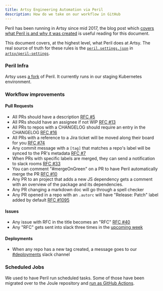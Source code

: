 ```yaml
---
title: Artsy Engineering Automation via Peril
description: How do we take on our workflow in GitHub
---
```


Peril has been running in Artsy since mid 2017, the blog post which [covers what Peril is and why it was
created][blog] is useful reading for this document.

This document covers, at the highest level, what Peril does at Artsy. The real source of truth for these rules is
the [`peril.settings.json`][settings] in [`artsy/peril-settings`][repo].

### Peril Infra

Artsy uses [a fork][fork] of Peril. It currently runs in our staging Kubernetes environment.

### Workflow improvements

#### Pull Requests

- All PRs should have a description [RFC #5](https://github.com/artsy/peril-settings/issues/5)
- All PRs should have an assignee if not WIP [RFC #13](https://github.com/artsy/peril-settings/issues/13)
- All PRs to repos with a CHANGELOG should require an entry in the CHANGELOG
  [RFC #16](https://github.com/artsy/peril-settings/issues/16)
- All PRs with a reference to a Jira ticket will be moved along their board for you
  [RFC #74](https://github.com/artsy/peril-settings/issues/74)
- Any commit message with a `[tag]` that matches a repo's label will be synced to the PR's metadata
  [RFC #7](https://github.com/artsy/peril-settings/issues/7)
- When PRs with specific labels are merged, they can send a notification to slack rooms
  [RFC #33](https://github.com/artsy/peril-settings/issues/33)
- You can comment "#mergeOnGreen" on a PR to have Peril automatically merge the PR
  [RFC #10](https://github.com/artsy/peril-settings/issues/10)
- Any PR to an project that adds a new JS dependency gets a comment with an overview of the package and its
  dependencies.
- Any PR changing a markdown doc will go through a spell checker
- Any PR opened in a repo with an `.autorc` will have "Release: Patch" label added by default
  [RFC #1095](https://github.com/artsy/reaction/issues/1095)

#### Issues

- Any issue with RFC in the title becomes an "RFC" [RFC #40](https://github.com/artsy/peril-settings/issues/40)
- Any "RFC" gets sent into slack three times in the
  [upcoming week](https://github.com/artsy/peril-settings/pull/46)

#### Deployments

- When any repo has a new tag created, a message goes to our
  [#deployments](https://artsy.slack.com/messages/CA3LTRT0T) slack channel

### Scheduled Jobs

We used to have Peril run scheduled tasks. Some of those have been migrated over to the Joule repository and
[run as GitHub Actions](https://github.com/artsy/joule/actions).

[blog]: https://artsy.github.io/blog/2017/09/04/Introducing-Peril/
[settings]: https://github.com/artsy/peril-settings/blob/master/peril.settings.json
[repo]: https://github.com/artsy/peril-settings/
[fork]: https://github.com/artsy/peril
